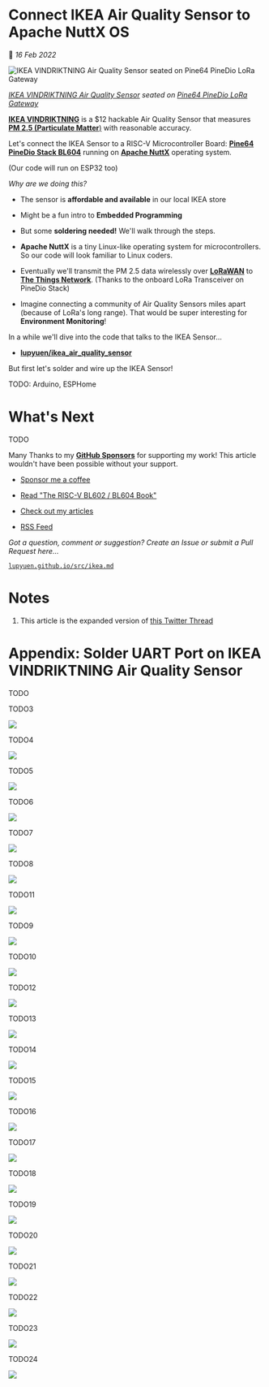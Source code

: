 # Connect IKEA Air Quality Sensor to Apache NuttX OS

📝 _16 Feb 2022_

![IKEA VINDRIKTNING Air Quality Sensor seated on Pine64 PineDio LoRa Gateway](https://lupyuen.github.io/images/ikea-title.jpg)

_[IKEA VINDRIKTNING Air Quality Sensor](https://www.ikea.com/us/en/p/vindriktning-air-quality-sensor-60515911) seated on [Pine64 PineDio LoRa Gateway](https://lupyuen.github.io/articles/gateway)_

[__IKEA VINDRIKTNING__](https://www.ikea.com/us/en/p/vindriktning-air-quality-sensor-60515911) is a $12 hackable Air Quality Sensor that measures [__PM 2.5 (Particulate Matter__)](https://www.epa.gov/pm-pollution/particulate-matter-pm-basics) with reasonable accuracy.

Let's connect the IKEA Sensor to a RISC-V Microcontroller Board: [__Pine64 PineDio Stack BL604__](https://lupyuen.github.io/articles/pinedio) running on [__Apache NuttX__](https://lupyuen.github.io/articles/nuttx) operating system.

(Our code will run on ESP32 too)

_Why are we doing this?_

-   The sensor is __affordable and available__ in our local IKEA store

-   Might be a fun intro to __Embedded Programming__

-   But some __soldering needed!__ We'll walk through the steps.

-   __Apache NuttX__ is a tiny Linux-like operating system for microcontrollers. So our code will look familiar to Linux coders.

-   Eventually we'll transmit the PM 2.5 data wirelessly over [__LoRaWAN__](https://makezine.com/2021/05/24/go-long-with-lora-radio/) to [__The Things Network__](https://makezine.com/2021/05/24/go-long-with-lora-radio/). (Thanks to the onboard LoRa Transceiver on PineDio Stack)

-   Imagine connecting a community of Air Quality Sensors miles apart (because of LoRa's long range). That would be super interesting for __Environment Monitoring__!

In a while we'll dive into the code that talks to the IKEA Sensor...

-   [__lupyuen/ikea_air_quality_sensor__](https://github.com/lupyuen/ikea_air_quality_sensor)

But first let's solder and wire up the IKEA Sensor!

TODO: Arduino, ESPHome

# What's Next

TODO

Many Thanks to my [__GitHub Sponsors__](https://github.com/sponsors/lupyuen) for supporting my work! This article wouldn't have been possible without your support.

-   [Sponsor me a coffee](https://github.com/sponsors/lupyuen)

-   [Read "The RISC-V BL602 / BL604 Book"](https://lupyuen.github.io/articles/book)

-   [Check out my articles](https://lupyuen.github.io)

-   [RSS Feed](https://lupyuen.github.io/rss.xml)

_Got a question, comment or suggestion? Create an Issue or submit a Pull Request here..._

[`lupyuen.github.io/src/ikea.md`](https://github.com/lupyuen/lupyuen.github.io/blob/master/src/ikea.md)

# Notes

1.  This article is the expanded version of [this Twitter Thread](https://twitter.com/MisterTechBlog/status/1490147828458405889)

# Appendix: Solder UART Port on IKEA VINDRIKTNING Air Quality Sensor

TODO

TODO3

![](https://lupyuen.github.io/images/ikea-sensor3.jpg)

TODO4

![](https://lupyuen.github.io/images/ikea-sensor4.jpg)

TODO5

![](https://lupyuen.github.io/images/ikea-datasheet.png)

TODO6

![](https://lupyuen.github.io/images/ikea-datasheet2.png)

TODO7

![](https://lupyuen.github.io/images/ikea-solder.jpg)

TODO8

![](https://lupyuen.github.io/images/ikea-solder2.jpg)

TODO11

![](https://lupyuen.github.io/images/ikea-solder5.jpg)

TODO9

![](https://lupyuen.github.io/images/ikea-solder3.jpg)

TODO10

![](https://lupyuen.github.io/images/ikea-solder4.jpg)

TODO12

![](https://lupyuen.github.io/images/ikea-buspirate.jpg)

TODO13

![](https://lupyuen.github.io/images/ikea-buspirate2.png)

TODO14

![](https://lupyuen.github.io/images/ikea-uart3.png)

TODO15

![](https://lupyuen.github.io/images/ikea-gps.png)

TODO16

![](https://lupyuen.github.io/images/ikea-gps2.png)

TODO17

![](https://lupyuen.github.io/images/ikea-pinedio.jpg)

TODO18

![](https://lupyuen.github.io/images/ikea-pinedio2.jpg)

TODO19

![](https://lupyuen.github.io/images/ikea-code.png)

TODO20

![](https://lupyuen.github.io/images/ikea-code2.png)

TODO21

![](https://lupyuen.github.io/images/ikea-code3.png)

TODO22

![](https://lupyuen.github.io/images/ikea-code4.png)

TODO23

![](https://lupyuen.github.io/images/ikea-code5.png)

TODO24

![](https://lupyuen.github.io/images/ikea-trek.png)
